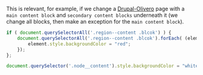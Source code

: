 This is relevant, for example, if we change a [Drupal-Olivero](https://www.drupal.org/project/olivero) page with a `main content block` and `secondary content blocks` underneath it (we change all blocks, then make an exception for the `main content block`).

```js
if ( document.querySelectorAll('.region--content .blcok') ) {
    document.querySelectorAll('.region--content .blcok').forEach( (element)=>{
        element.style.backgroundColor = "red";
    });
};

document.querySelector('.node__content').style.backgroundColor = "white";
```
